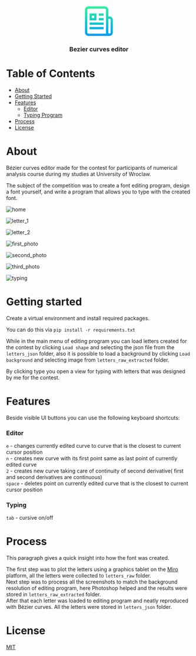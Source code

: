<br />
<div align="center">
  <a href="https://github.com/github_username/repo_name">
    <img src="resources/repo_img/logo.png" alt="Logo" width="80" height="80">
  </a>

<h3 align="center"><b>Bezier curves editor</b></h3>
</div>

# Table of Contents

- [About](#about)
- [Getting Started](#getting-started)
- [Features](#features)
  - [Editor](#editor)
  - [Typing Program](#typing-program)
- [Process](#process)
- [License](#license)

# About

Bézier curves editor made for the contest for participants of numerical analysis course during my studies at University of Wroclaw.  

The subject of the competition was to create a font editing program, design a font yourself, and write a program that allows you to type with the created font.

![home](https://i.ibb.co/mcYSQKH/obraz-2024-02-10-132930174.png)

![letter_1](https://i.ibb.co/WG44XBd/letter-grid.png)

![letter_2](https://i.ibb.co/2yZ4rCb/letter-no-grid.png)

![first_photo](https://i.ibb.co/1bnL578/curve-grid-no-letter.png)  

![second_photo](https://i.ibb.co/BfswsYw/edit-off-curve-only.png)  

![third_photo](https://i.ibb.co/kqCSNmW/edit-on-curve-only.png)

![typing](https://i.ibb.co/JmNL9np/obraz-2024-02-05-174625660.png)

# Getting started

Create a virtual environment and install required packages.

You can do this via ```pip install -r requirements.txt```

While in the main menu of editing program you can load letters created for the contest by clicking ```Load shape``` and selecting the json file from the ```letters_json``` folder,
also it is possible to load a background by clicking ```Load background``` and selecting image from ```letters_raw_extracted``` folder.

By clicking type you open a view for typing with letters that was designed by me for the contest.

# Features

Beside visible UI buttons you can use the following keyboard shortcuts:

### Editor

```e``` - changes currently edited curve to curve that is the closest to current cursor position  
```n``` - creates new curve with its first point same as last point of currently edited curve  
```2``` - creates new curve taking care of continuity of second derivative( first and second derivatives are continuous)  
```space``` - deletes point on currently edited curve that is the closest to current cursor position  

### Typing

```tab``` - cursive on/off

# Process

This paragraph gives a quick insight into how the font was created.  

The first step was to plot the letters using a graphics tablet on the [Miro](miro.com) platform, all the letters were collected to ```letters_raw``` folder.  
Next step was to process all the screenshots to match the background resolution of editing program, here Photoshop helped and the results were stored in ```letters_raw_extracted``` folder.  
After that each letter was loaded to editing program and neatly reproduced with Bézier curves. All the letters were stored in ```letters_json``` folder.

# License

[MIT](https://choosealicense.com/licenses/mit/)